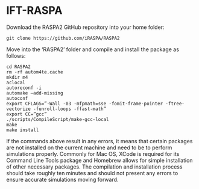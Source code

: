 # IFT-RASPA

Download the RASPA2 GitHub repository into your home folder:
```
git clone https://github.com/iRASPA/RASPA2
```
Move into the ‘RASPA2’ folder and compile and install the package as follows:

```
cd RASPA2
rm -rf autom4te.cache
mkdir m4
aclocal
autoreconf -i
automake –add-missing
autoconf
export CFLAGS=”-Wall -03 -mfpmath=sse -fomit-frame-pointer -ftree-vectorize -funroll-loops -ffast-math”
export CC=”gcc”
./scripts/CompileScript/make-gcc-local
make 
make install
```
If the commands above result in any errors, it means that certain packages are not installed on the current machine and need to be to perform simulations properly. Commonly for Mac OS, XCode is required for its Command Line Tools package and Homebrew allows for simple installation of other necessary packages. The compilation and installation process should take roughly ten minutes and should not present any errors to ensure accurate simulations moving forward.

